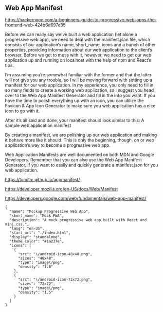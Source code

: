 ## Web App Manifest
https://hackernoon.com/a-beginners-guide-to-progressive-web-apps-the-frontend-web-424b6d697e35

Before we can really say we’ve built a web application (let alone a progressive web app), we need to deal with the manifest.json file, which consists of our application’s name, short_name, icons and a bunch of other properties, providing information about our web application to the client’s browser. Before we get to mess with it, however, we need to get our web application up and running on localhost with the help of npm and React’s tips.

I’m assuming you’re somewhat familiar with the former and that the latter will not give you any trouble, so I will be moving forward with setting up a manifest for our web application. In my experience, you only need to fill in so many fields to create a working web application, so I suggest you head over to the Web App Manifest Generator and fill in the info you want. If you have the time to polish everything up with an icon, you can utilize the Favicon & App Icon Generator to make sure you web application has a nice icon to go with it.

After it’s all said and done, your manifest should look similar to this:
A sample web application manifest

By creating a manifest, we are polishing up our web application and making it behave more like it should. This is only the beginning, though, on or web application’s way to become a progressive web app.

Web Application Manifests are well documented on both MDN and Google Developers. Remember that you can also use the Web App Manifest Generator, if you want to easily and quickly generate a manifest.json for you web application.

https://tomitm.github.io/appmanifest/

https://developer.mozilla.org/en-US/docs/Web/Manifest

https://developers.google.com/web/fundamentals/web-app-manifest/


    {
      "name": "Mockup Progressive Web App",
      "short_name": "Mock PWA",
      "description": "A mock progressive web app built with React and mini.css.",
      "lang": "en-US",
      "start_url": "./index.html",
      "display": "standalone",
      "theme_color": "#1a237e",
      "icons": [
        {
          "src": "\/android-icon-48x48.png",
          "sizes": "48x48",
          "type": "image\/png",
          "density": "1.0"
        },
        {
          "src": "\/android-icon-72x72.png",
          "sizes": "72x72",
          "type": "image\/png",
          "density": "1.5"
        }
      ]
    }
